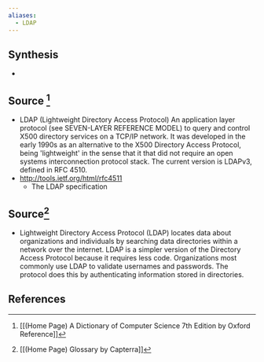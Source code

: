 ```yaml
---
aliases:
  - LDAP
---
```

## Synthesis
- 
## Source [^1]
- LDAP (Lightweight Directory Access Protocol) An application layer protocol (see SEVEN-LAYER REFERENCE MODEL) to query and control X500 directory services on a TCP/IP network. It was developed in the early 1990s as an alternative to the X500 Directory Access Protocol, being 'lightweight' in the sense that it that did not require an open systems interconnection protocol stack. The current version is LDAPv3, defined in RFC 4510.
- http://tools.ietf.org/html/rfc4511
	- The LDAP specification
## Source[^2]
- Lightweight Directory Access Protocol (LDAP) locates data about organizations and individuals by searching data directories within a network over the internet. LDAP is a simpler version of the Directory Access Protocol because it requires less code. Organizations most commonly use LDAP to validate usernames and passwords. The protocol does this by authenticating information stored in directories.
## References

[^1]: [[(Home Page) A Dictionary of Computer Science 7th Edition by Oxford Reference]]
[^2]: [[(Home Page) Glossary by Capterra]]